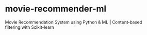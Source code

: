 # movie-recommender-ml
Movie Recommendation System using Python &amp; ML | Content-based filtering with Scikit-learn
